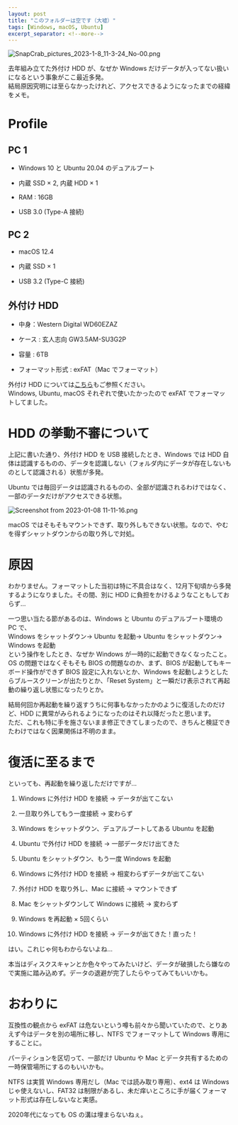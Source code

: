 ```yaml
---
layout: post
title: "このフォルダーは空です（大嘘）"
tags: [Windows, macOS, Ubuntu]
excerpt_separator: <!--more-->
---
```


![SnapCrab_pictures_2023-1-8_11-3-24_No-00.png](..\..\..\assets\img\post\2023-01-08\SnapCrab_pictures_2023-1-8_11-3-24_No-00.png)

去年組み立てた外付け HDD が、なぜか Windows だけデータが入ってない扱いになるという事象がここ最近多発。  
結局原因究明には至らなかったけれど、アクセスできるようになったまでの経緯をメモ。

<!--more-->

# Profile

## PC 1

- Windows 10 と Ubuntu 20.04 のデュアルブート

- 内蔵 SSD × 2, 内蔵 HDD × 1

- RAM : 16GB

- USB 3.0 (Type-A 接続)

## PC 2

- macOS 12.4

- 内蔵 SSD × 1

- USB 3.2 (Type-C 接続)

## 外付け HDD

- 中身：Western Digital WD60EZAZ

- ケース : 玄人志向 GW3.5AM-SU3G2P

- 容量 : 6TB

- フォーマット形式 : exFAT（Mac でフォーマット）

外付け HDD については[こちら](https://blog.yotiosoft.com/2022/11/04/%E5%A4%96%E4%BB%98%E3%81%91HDD%E3%82%92%E7%B5%84%E3%81%BF%E7%AB%8B%E3%81%A6%E3%81%9F.html)もご参照ください。  
Windows, Ubuntu, macOS それぞれで使いたかったので exFAT でフォーマットしてました。

# HDD の挙動不審について

上記に書いた通り、外付け HDD を USB 接続したとき、Windows では HDD 自体は認識するものの、データを認識しない（フォルダ内にデータが存在しないものとして認識される）状態が多発。  
  
Ubuntu では毎回データは認識されるものの、全部が認識されるわけではなく、一部のデータだけがアクセスできる状態。  

![Screenshot from 2023-01-08 11-11-16.png](..\..\..\assets\img\post\2023-01-08\Screenshot%20from%202023-01-08%2011-11-16.png)

  
macOS ではそもそもマウントできず、取り外しもできない状態。なので、やむを得ずシャットダウンからの取り外しで対処。

# 原因

わかりません。フォーマットした当初は特に不具合はなく、12月下旬頃から多発するようになりました。その間、別に HDD に負担をかけるようなこともしておらず…  

一つ思い当たる節があるのは、Windows と Ubuntu のデュアルブート環境の PC で、  
Windows をシャットダウン→ Ubuntu を起動→ Ubuntu をシャットダウン→ Windows を起動  
という操作をしたとき、なぜか Windows が一時的に起動できなくなったこと。  
OS の問題ではなくそもそも BIOS の問題なのか、まず、BIOS が起動してもキーボード操作ができず BIOS 設定に入れないとか、Windows を起動しようとしたらブルースクリーンが出たりとか、「Reset System」と一瞬だけ表示されて再起動の繰り返し状態になったりとか。  

結局何回か再起動を繰り返すうちに何事もなかったかのように復活したのだけど、HDD に異常がみられるようになったのはそれ以降だったと思います。  
ただ、これも特に手を施さないまま修正できてしまったので、きちんと検証できたわけではなく因果関係は不明のまま。

# 復活に至るまで

といっても、再起動を繰り返しただけですが…  

1. Windows に外付け HDD を接続 → データが出てこない

2. 一旦取り外してもう一度接続 → 変わらず

3. Windows をシャットダウン、デュアルブートしてある Ubuntu を起動

4. Ubuntu で外付け HDD を接続 → 一部データだけ出てきた

5. Ubuntu をシャットダウン、もう一度 Windows を起動

6. Windows に外付け HDD を接続 → 相変わらずデータが出てこない

7. 外付け HDD を取り外し、Mac に接続 → マウントできず

8. Mac をシャットダウンして Windows に接続 → 変わらず

9. Windows を再起動 × 5回くらい

10. Windows に外付け HDD を接続 → データが出てきた！直った！

はい。これじゃ何もわからないよね…   
  
本当はディスクスキャンとか色々やってみたいけど、データが破損したら嫌なので実施に踏み込めず。データの退避が完了したらやってみてもいいかも。 

# おわりに

互換性の観点から exFAT は危ないという噂も前々から聞いていたので、とりあえず今はデータを別の場所に移し、NTFS でフォーマットして Windows 専用にすることに。  

パーティションを区切って、一部だけ Ubuntu や Mac とデータ共有するための一時保管場所にするのもいいかも。  

NTFS は実質 Windows 専用だし（Mac では読み取り専用）、ext4 は Windows じゃ使えないし、FAT32 は制限があるし、未だ痒いところに手が届くフォーマット形式は存在しないなと実感。  

2020年代になっても OS の溝は埋まらないねぇ。
